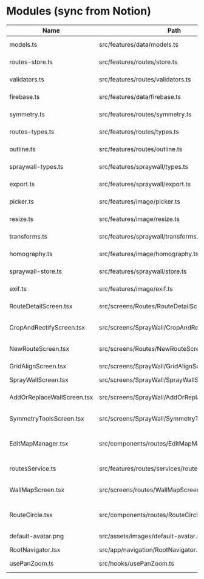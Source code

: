# Modules (sync from Notion)

| Name | Path | Type | Role | Miro Node URL | Status |
|---|---|---|---|---|---|
| models.ts | src/features/data/models.ts | State | data model definitions |  | Active |
| routes-store.ts | src/features/routes/store.ts | State | route state management |  | Active |
| validators.ts | src/features/routes/validators.ts | Service | route validation logic |  | Active |
| firebase.ts | src/features/data/firebase.ts | Service | Firebase integration |  | Active |
| symmetry.ts | src/features/routes/symmetry.ts | Service | symmetry operations |  | Active |
| routes-types.ts | src/features/routes/types.ts | State | route type definitions |  | Active |
| outline.ts | src/features/routes/outline.ts | Service | route outline logic |  | Active |
| spraywall-types.ts | src/features/spraywall/types.ts | State | spraywall type definitions |  | Active |
| export.ts | src/features/spraywall/export.ts | Service | export functionality |  | Active |
| picker.ts | src/features/image/picker.ts | Service | image picker utility |  | Active |
| resize.ts | src/features/image/resize.ts | Service | image resizing utility |  | Active |
| transforms.ts | src/features/spraywall/transforms.ts | Service | geometric transformations |  | Active |
| homography.ts | src/features/image/homography.ts | Service | perspective transformation |  | Active |
| spraywall-store.ts | src/features/spraywall/store.ts | State | spraywall state management |  | Active |
| exif.ts | src/features/image/exif.ts | Service | EXIF data extraction |  | Active |
| RouteDetailScreen.tsx | src/screens/Routes/RouteDetailScreen.tsx | Screen | edit route details |  | Active |
| CropAndRectifyScreen.tsx | src/screens/SprayWall/CropAndRectifyScreen.tsx | Screen | perspective crop and rectification |  | Active |
| NewRouteScreen.tsx | src/screens/Routes/NewRouteScreen.tsx | Screen | create new route |  | Active |
| GridAlignScreen.tsx | src/screens/SprayWall/GridAlignScreen.tsx | Screen | align T-Nuts grid |  | Active |
| SprayWallScreen.tsx | src/screens/SprayWall/SprayWallScreen.tsx | Screen | main wall view |  | Active |
| AddOrReplaceWallScreen.tsx | src/screens/SprayWall/AddOrReplaceWallScreen.tsx | Screen | select or replace wall image |  | Active |
| SymmetryToolsScreen.tsx | src/screens/SprayWall/SymmetryToolsScreen.tsx | Screen | apply symmetry tools |  | Active |
| EditMapManager.tsx | src/components/routes/EditMapManager.tsx | Component | long-press add, tap+confirm delete |  | Active |
| routesService.ts | src/features/routes/services/routesService.ts | Service | Firestore CRUD for routes |  | Deprecated |
| WallMapScreen.tsx | src/screens/routes/WallMapScreen.tsx | Screen | map pan/zoom, show/add routes |  | Active |
| RouteCircle.tsx | src/components/routes/RouteCircle.tsx | Component | draw colored circle with grade | https://miro.com/app/board/uXjVJQw4-hM=/?moveToWidget=3458764638189826137&cot=14 | Active |
| default-avatar.png | src/assets/images/default-avatar.png | Asset | default avatar | https://miro.com/app/board/uXjVJQw4-hM=/?moveToWidget=3458764638189826319&cot=14 | Active |
| RootNavigator.tsx | src/app/navigation/RootNavigator.tsx | File | app routing |  | Active |
| usePanZoom.ts | src/hooks/usePanZoom.ts | Hook | pan/zoom shared values | https://miro.com/app/board/uXjVJQw4-hM=/?moveToWidget=3458764638189826251&cot=14 | Active |